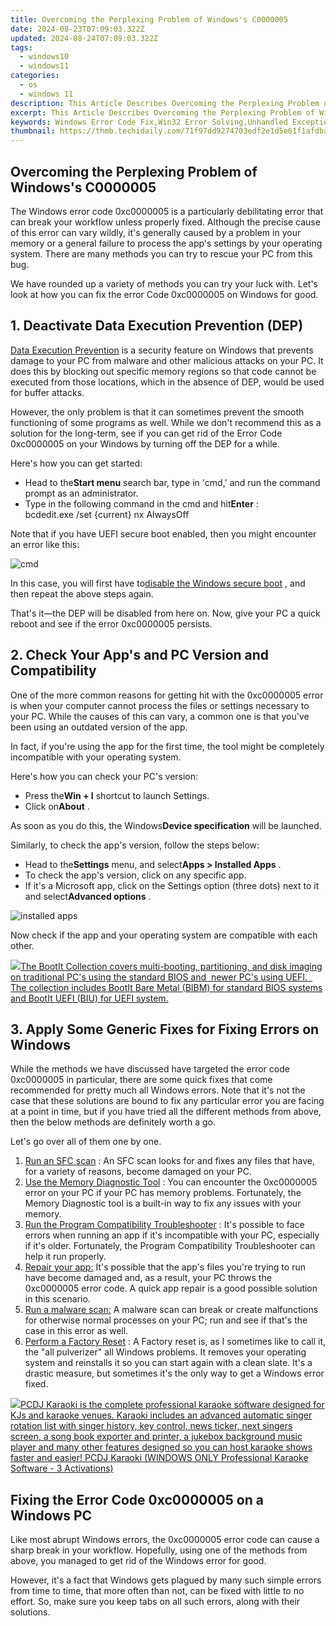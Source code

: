 ```yaml
---
title: Overcoming the Perplexing Problem of Windows's C0000005
date: 2024-08-23T07:09:03.322Z
updated: 2024-08-24T07:09:03.322Z
tags:
  - windows10
  - windows11
categories:
  - os
  - windows 11
description: This Article Describes Overcoming the Perplexing Problem of Windows's C0000005
excerpt: This Article Describes Overcoming the Perplexing Problem of Windows's C0000005
keywords: Windows Error Code Fix,Win32 Error Solving,Unhandled Exception Troubleshooting,Debugging Blue Screen Caused,Resolving Critical System Failures,Handling C0000005 in Windows,Preventing Windows Blue Screen
thumbnail: https://thmb.techidaily.com/71f97dd9274703edf2e1d5e61f1afdbaca75ab6c6c70ddf26d28f8e813f8a89f.jpg
---
```


## Overcoming the Perplexing Problem of Windows's C0000005

 The Windows error code 0xc0000005 is a particularly debilitating error that can break your workflow unless properly fixed. Although the precise cause of this error can vary wildly, it's generally caused by a problem in your memory or a general failure to process the app's settings by your operating system. There are many methods you can try to rescue your PC from this bug.

 We have rounded up a variety of methods you can try your luck with. Let's look at how you can fix the error Code 0xc0000005 on Windows for good.

## 1\. Deactivate Data Execution Prevention (DEP)

[Data Execution Prevention](https://www.makeuseof.com/data-execution-prevention-explained/) is a security feature on Windows that prevents damage to your PC from malware and other malicious attacks on your PC. It does this by blocking out specific memory regions so that code cannot be executed from those locations, which in the absence of DEP, would be used for buffer attacks.

 However, the only problem is that it can sometimes prevent the smooth functioning of some programs as well. While we don't recommend this as a solution for the long-term, see if you can get rid of the Error Code 0xc0000005 on your Windows by turning off the DEP for a while.

Here's how you can get started:

* Head to the**Start menu** search bar, type in 'cmd,' and run the command prompt as an administrator.
* Type in the following command in the cmd and hit**Enter** :  
bcdedit.exe /set {current} nx AlwaysOff

 Note that if you have UEFI secure boot enabled, then you might encounter an error like this:

![cmd](https://static1.makeuseofimages.com/wordpress/wp-content/uploads/2023/04/cmd.jpg)

 In this case, you will first have to[disable the Windows secure boot](https://www.makeuseof.com/tag/disable-secure-uefi-dual-boot/) , and then repeat the above steps again.

 That's it—the DEP will be disabled from here on. Now, give your PC a quick reboot and see if the error 0xc0000005 persists.

## 2\. Check Your App's and PC Version and Compatibility

 One of the more common reasons for getting hit with the 0xc0000005 error is when your computer cannot process the files or settings necessary to your PC. While the causes of this can vary, a common one is that you've been using an outdated version of the app.

 In fact, if you're using the app for the first time, the tool might be completely incompatible with your operating system.

Here's how you can check your PC's version:

* Press the**Win + I** shortcut to launch Settings.
* Click on**About** .

 As soon as you do this, the Windows**Device specification** will be launched.

Similarly, to check the app's version, follow the steps below:

* Head to the**Settings** menu, and select**Apps > Installed Apps** .
* To check the app's version, click on any specific app.
* If it's a Microsoft app, click on the Settings option (three dots) next to it and select**Advanced options** .

![installed apps](https://static1.makeuseofimages.com/wordpress/wp-content/uploads/2023/04/installed-apps.jpg)

 Now check if the app and your operating system are compatible with each other.

<!-- affiliate ads begin -->
<a href="https://secure.2checkout.com/order/checkout.php?PRODS=45152810&QTY=1&AFFILIATE=108875&CART=1"> <img src="https://secure.avangate.com/images/merchant/842ca578342915ccb8ae069595ba7233/products/copy_bootit-ss1_178x139.jpg" border="0">The BootIt Collection covers multi-booting, partitioning, and disk imaging on traditional PC's using the standard BIOS and  newer PC's using UEFI.   The collection includes BootIt Bare Metal (BIBM) for standard BIOS systems and BootIt UEFI (BIU) for UEFI system. 
</a>
<!-- affiliate ads end -->
## 3\. Apply Some Generic Fixes for Fixing Errors on Windows

 While the methods we have discussed have targeted the error code 0xc0000005 in particular, there are some quick fixes that come recommended for pretty much all Windows errors. Note that it's not the case that these solutions are bound to fix any particular error you are facing at a point in time, but if you have tried all the different methods from above, then the below methods are definitely worth a go.

Let's go over all of them one by one.

1. [Run an SFC scan](https://www.makeuseof.com/system-file-checker-sfc-windows/) : An SFC scan looks for and fixes any files that have, for a variety of reasons, become damaged on your PC.
2. [Use the Memory Diagnostic Tool](https://www.makeuseof.com/windows-memory-diagnostic-tool-guide/) : You can encounter the 0xc0000005 error on your PC if your PC has memory problems. Fortunately, the Memory Diagnostic tool is a built-in way to fix any issues with your memory.
3. [Run the Program Compatibility Troubleshooter](https://www.makeuseof.com/program-compatibility-troubleshooter-windows-11-guide/) : It's possible to face errors when running an app if it's incompatible with your PC, especially if it's older. Fortunately, the Program Compatibility Troubleshooter can help it run properly.
4. [Repair your app:](https://www.makeuseof.com/windows-repair-apps-programs/) It's possible that the app's files you're trying to run have become damaged and, as a result, your PC throws the 0xc0000005 error code. A quick app repair is a good possible solution in this scenario.
5. [Run a malware scan:](https://www.makeuseof.com/how-to-remove-malware-using-microsoft-defenders-offline-scan/) A malware scan can break or create malfunctions for otherwise normal processes on your PC; run and see if that's the case in this error as well.
6. [Perform a Factory Reset](https://www.makeuseof.com/tag/4-ways-factory-reset-windows-computer/) : A Factory reset is, as I sometimes like to call it, the "all pulverizer" all Windows problems. It removes your operating system and reinstalls it so you can start again with a clean slate. It's a drastic measure, but sometimes it's the only way to get a Windows error fixed.

<!-- affiliate ads begin -->
<a href="https://shop.pcdj.com/order/checkout.php?PRODS=4698832&QTY=1&AFFILIATE=108875&CART=1"> <img src="https://secure.avangate.com/images/merchant/47f4b6321e9fd8e8f7326a6adc1a7c1e/products/karaoki-new-searchresultspane.jpg" border="0">PCDJ Karaoki is the complete professional karaoke software designed for KJs and karaoke venues. Karaoki includes an advanced automatic singer rotation list with singer history, key control, news ticker, next singers screen, a song book exporter and printer, a jukebox background music player and many other features designed so you can host karaoke shows faster and easier! 
 PCDJ Karaoki (WINDOWS ONLY Professional Karaoke Software - 3 Activations)</a>
<!-- affiliate ads end -->
## Fixing the Error Code 0xc0000005 on a Windows PC

 Like most abrupt Windows errors, the 0xc0000005 error code can cause a sharp break in your workflow. Hopefully, using one of the methods from above, you managed to get rid of the Windows error for good.

 However, it's a fact that Windows gets plagued by many such simple errors from time to time, that more often than not, can be fixed with little to no effort. So, make sure you keep tabs on all such errors, along with their solutions.


<ins class="adsbygoogle"
     style="display:block"
     data-ad-format="autorelaxed"
     data-ad-client="ca-pub-7571918770474297"
     data-ad-slot="1223367746"></ins>



<ins class="adsbygoogle"
     style="display:block"
     data-ad-client="ca-pub-7571918770474297"
     data-ad-slot="8358498916"
     data-ad-format="auto"
     data-full-width-responsive="true"></ins>


